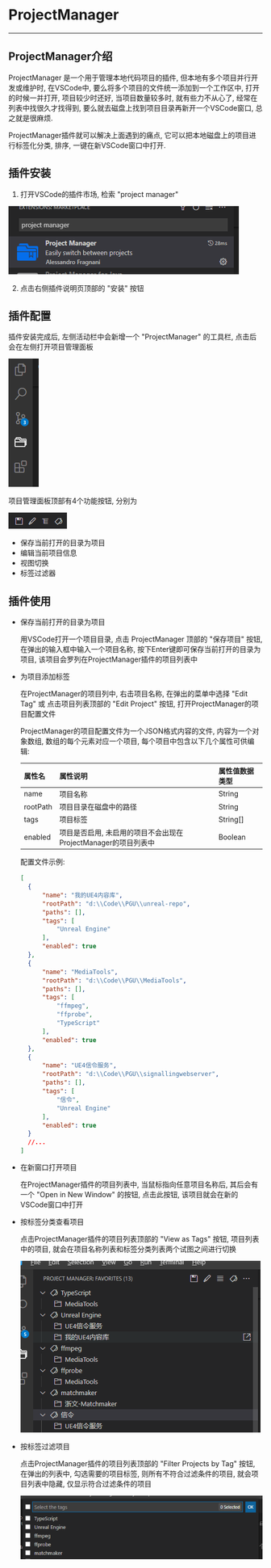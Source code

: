 # ProjectManager

---

## ProjectManager介绍

ProjectManager 是一个用于管理本地代码项目的插件, 但本地有多个项目并行开发或维护时, 在VSCode中, 要么将多个项目的文件统一添加到一个工作区中, 打开的时候一并打开, 项目较少时还好, 当项目数量较多时, 就有些力不从心了, 经常在列表中找很久才找得到, 要么就去磁盘上找到项目目录再新开一个VSCode窗口, 总之就是很麻烦.

ProjectManager插件就可以解决上面遇到的痛点, 它可以把本地磁盘上的项目进行标签化分类, 排序, 一键在新VSCode窗口中打开.

## 插件安装

1. 打开VSCode的插件市场, 检索 "project manager"

  ![](../../images/ProjectManager_1.png)

2. 点击右侧插件说明页顶部的 "安装" 按钮

## 插件配置

插件安装完成后, 左侧活动栏中会新增一个 "ProjectManager" 的工具栏, 点击后会在左侧打开项目管理面板

![](../../images/ProjectManager_3.png)

项目管理面板顶部有4个功能按钮, 分别为

![](../../images/ProjectManager_2.png)

- 保存当前打开的目录为项目
- 编辑当前项目信息
- 视图切换
- 标签过滤器

## 插件使用

- 保存当前打开的目录为项目

  用VSCode打开一个项目目录, 点击 ProjectManager 顶部的 "保存项目" 按钮, 在弹出的输入框中输入一个项目名称, 按下Enter键即可保存当前打开的目录为项目, 该项目会罗列在ProjectManager插件的项目列表中

- 为项目添加标签

  在ProjectManager的项目列中, 右击项目名称, 在弹出的菜单中选择 "Edit Tag" 或 点击项目列表顶部的 "Edit Project" 按钮, 打开ProjectManager的项目配置文件

  ProjectManager的项目配置文件为一个JSON格式内容的文件, 内容为一个对象数组, 数组的每个元素对应一个项目, 每个项目中包含以下几个属性可供编辑:

  | 属性名   | 属性说明                                                       | 属性值数据类型 |
  | :------- | :------------------------------------------------------------- | :------------- |
  | name     | 项目名称                                                       | String         |
  | rootPath | 项目目录在磁盘中的路径                                         | String         |
  | tags     | 项目标签                                                       | String[]       |
  | enabled  | 项目是否启用, 未启用的项目不会出现在ProjectManager的项目列表中 | Boolean        |

  配置文件示例: 

  ```json
  [
	{
		"name": "我的UE4内容库",
		"rootPath": "d:\\Code\\PGU\\unreal-repo",
		"paths": [],
		"tags": [
			"Unreal Engine"
		],
		"enabled": true
	},
	{
		"name": "MediaTools",
		"rootPath": "d:\\Code\\PGU\\MediaTools",
		"paths": [],
		"tags": [
			"ffmpeg",
			"ffprobe",
			"TypeScript"
		],
		"enabled": true
	},
	{
		"name": "UE4信令服务",
		"rootPath": "d:\\Code\\PGU\\signallingwebserver",
		"paths": [],
		"tags": [
			"信令",
			"Unreal Engine"
		],
		"enabled": true
	}
    //...
  ]
  ```

- 在新窗口打开项目

  在ProjectManager插件的项目列表中, 当鼠标指向任意项目名称后, 其后会有一个 "Open in New Window" 的按钮, 点击此按钮, 该项目就会在新的VSCode窗口中打开

- 按标签分类查看项目

  点击ProjectManager插件的项目列表顶部的 "View as Tags" 按钮, 项目列表中的项目, 就会在项目名称列表和标签分类列表两个试图之间进行切换

  ![](../../images/ProjectManager_5.png)

- 按标签过滤项目

  点击ProjectManager插件的项目列表顶部的 "Filter Projects by Tag" 按钮, 在弹出的列表中, 勾选需要的项目标签, 则所有不符合过滤条件的项目, 就会项目列表中隐藏, 仅显示符合过滤条件的项目

  ![](../../images/ProjectManager_4.png)